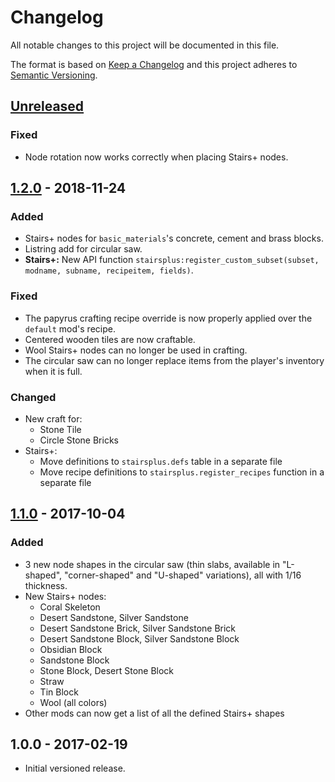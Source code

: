 # Changelog

All notable changes to this project will be documented in this file.

The format is based on [Keep a Changelog](http://keepachangelog.com/en/1.0.0/)
and this project adheres to [Semantic Versioning](http://semver.org/spec/v2.0.0.html).

## [Unreleased]

### Fixed

- Node rotation now works correctly when placing Stairs+ nodes.

## [1.2.0] - 2018-11-24

### Added

- Stairs+ nodes for `basic_materials`'s concrete, cement and brass blocks.
- Listring add for circular saw.
- **Stairs+:** New API function
  `stairsplus:register_custom_subset(subset, modname, subname, recipeitem, fields)`.

### Fixed

- The papyrus crafting recipe override is now properly applied over the
  `default` mod's recipe.
- Centered wooden tiles are now craftable.
- Wool Stairs+ nodes can no longer be used in crafting.
- The circular saw can no longer replace items from the player's inventory
  when it is full.

### Changed

- New craft for:
  - Stone Tile
  - Circle Stone Bricks
- Stairs+:
  - Move definitions to `stairsplus.defs` table in a separate file
  - Move recipe definitions to `stairsplus.register_recipes` function in a separate file

## [1.1.0] - 2017-10-04

### Added

- 3 new node shapes in the circular saw (thin slabs, available in
  "L-shaped", "corner-shaped" and "U-shaped" variations), all with 1/16
  thickness.
- New Stairs+ nodes:
  - Coral Skeleton
  - Desert Sandstone, Silver Sandstone
  - Desert Sandstone Brick, Silver Sandstone Brick
  - Desert Sandstone Block, Silver Sandstone Block
  - Obsidian Block
  - Sandstone Block
  - Stone Block, Desert Stone Block
  - Straw
  - Tin Block
  - Wool (all colors)
- Other mods can now get a list of all the defined Stairs+ shapes

## 1.0.0 - 2017-02-19

- Initial versioned release.

[Unreleased]: https://github.com/minetest-mods/moreblocks/compare/v1.2.0...HEAD
[1.2.0]: https://github.com/minetest-mods/moreblocks/compare/v1.1.0...v1.2.0
[1.1.0]: https://github.com/minetest-mods/moreblocks/compare/v1.0.0...v1.1.0
